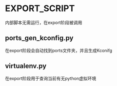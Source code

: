 # EXPORT_SCRIPT

内部脚本无需运行，在export阶段被调用

## ports_gen_kconfig.py

在export阶段会自动找到ports文件夹，并且生成Kconifg

## virtualenv.py

在export阶段用于查询当前有无python虚拟环境
